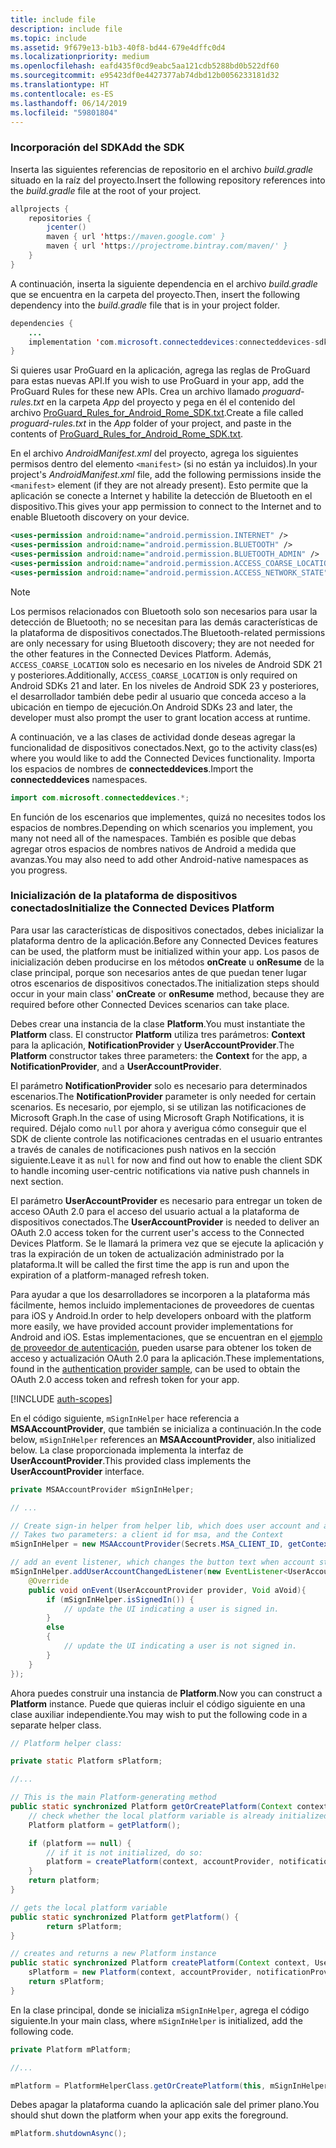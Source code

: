 ```yaml
---
title: include file
description: include file
ms.topic: include
ms.assetid: 9f679e13-b1b3-40f8-bd44-679e4dffc0d4
ms.localizationpriority: medium
ms.openlocfilehash: eafd435f0cd9eabc5aa121cdb5288bd0b522df60
ms.sourcegitcommit: e95423df0e4427377ab74dbd12b0056233181d32
ms.translationtype: HT
ms.contentlocale: es-ES
ms.lasthandoff: 06/14/2019
ms.locfileid: "59801804"
---
```

### <a name="add-the-sdk"></a><span data-ttu-id="1f522-103">Incorporación del SDK</span><span class="sxs-lookup"><span data-stu-id="1f522-103">Add the SDK</span></span>

<span data-ttu-id="1f522-104">Inserta las siguientes referencias de repositorio en el archivo *build.gradle* situado en la raíz del proyecto.</span><span class="sxs-lookup"><span data-stu-id="1f522-104">Insert the following repository references into the *build.gradle* file at the root of your project.</span></span>

```java
allprojects {
    repositories {
        jcenter()
        maven { url 'https://maven.google.com' }
        maven { url 'https://projectrome.bintray.com/maven/' }
    }
}
```
<span data-ttu-id="1f522-105">A continuación, inserta la siguiente dependencia en el archivo _build.gradle_ que se encuentra en la carpeta del proyecto.</span><span class="sxs-lookup"><span data-stu-id="1f522-105">Then, insert the following dependency into the _build.gradle_ file that is in your project folder.</span></span>

```java
dependencies { 
    ...
    implementation 'com.microsoft.connecteddevices:connecteddevices-sdk:0.11.0'
}
```

<span data-ttu-id="1f522-106">Si quieres usar ProGuard en la aplicación, agrega las reglas de ProGuard para estas nuevas API.</span><span class="sxs-lookup"><span data-stu-id="1f522-106">If you wish to use ProGuard in your app, add the ProGuard Rules for these new APIs.</span></span> <span data-ttu-id="1f522-107">Crea un archivo llamado *proguard-rules.txt* en la carpeta *App* del proyecto y pega en él el contenido del archivo [ProGuard_Rules_for_Android_Rome_SDK.txt](https://github.com/Microsoft/project-rome/blob/master/Android/ProGuard_Rules_for_Android_Rome_SDK.txt).</span><span class="sxs-lookup"><span data-stu-id="1f522-107">Create a file called *proguard-rules.txt* in the *App* folder of your project, and paste in the contents of [ProGuard_Rules_for_Android_Rome_SDK.txt](https://github.com/Microsoft/project-rome/blob/master/Android/ProGuard_Rules_for_Android_Rome_SDK.txt).</span></span>

<span data-ttu-id="1f522-108">En el archivo *AndroidManifest.xml* del proyecto, agrega los siguientes permisos dentro del elemento `<manifest>` (si no están ya incluidos).</span><span class="sxs-lookup"><span data-stu-id="1f522-108">In your project's *AndroidManifest.xml* file, add the following permissions inside the `<manifest>` element (if they are not already present).</span></span> <span data-ttu-id="1f522-109">Esto permite que la aplicación se conecte a Internet y habilite la detección de Bluetooth en el dispositivo.</span><span class="sxs-lookup"><span data-stu-id="1f522-109">This gives your app permission to connect to the Internet and to enable Bluetooth discovery on your device.</span></span>

```xml
<uses-permission android:name="android.permission.INTERNET" />
<uses-permission android:name="android.permission.BLUETOOTH" />
<uses-permission android:name="android.permission.BLUETOOTH_ADMIN" />
<uses-permission android:name="android.permission.ACCESS_COARSE_LOCATION" />
<uses-permission android:name="android.permission.ACCESS_NETWORK_STATE" />
```

> [!NOTE]
> <span data-ttu-id="1f522-110">Los permisos relacionados con Bluetooth solo son necesarios para usar la detección de Bluetooth; no se necesitan para las demás características de la plataforma de dispositivos conectados.</span><span class="sxs-lookup"><span data-stu-id="1f522-110">The Bluetooth-related permissions are only necessary for using Bluetooth discovery; they are not needed for the other features in the Connected Devices Platform.</span></span> <span data-ttu-id="1f522-111">Además, `ACCESS_COARSE_LOCATION` solo es necesario en los niveles de Android SDK 21 y posteriores.</span><span class="sxs-lookup"><span data-stu-id="1f522-111">Additionally, `ACCESS_COARSE_LOCATION` is only required on Android SDKs 21 and later.</span></span> <span data-ttu-id="1f522-112">En los niveles de Android SDK 23 y posteriores, el desarrollador también debe pedir al usuario que conceda acceso a la ubicación en tiempo de ejecución.</span><span class="sxs-lookup"><span data-stu-id="1f522-112">On Android SDKs 23 and later, the developer must also prompt the user to grant location access at runtime.</span></span>

<span data-ttu-id="1f522-113">A continuación, ve a las clases de actividad donde deseas agregar la funcionalidad de dispositivos conectados.</span><span class="sxs-lookup"><span data-stu-id="1f522-113">Next, go to the activity class(es) where you would like to add the Connected Devices functionality.</span></span> <span data-ttu-id="1f522-114">Importa los espacios de nombres de **connecteddevices**.</span><span class="sxs-lookup"><span data-stu-id="1f522-114">Import the **connecteddevices** namespaces.</span></span>

```java
import com.microsoft.connecteddevices.*;
```

<span data-ttu-id="1f522-115">En función de los escenarios que implementes, quizá no necesites todos los espacios de nombres.</span><span class="sxs-lookup"><span data-stu-id="1f522-115">Depending on which scenarios you implement, you many not need all of the namespaces.</span></span> <span data-ttu-id="1f522-116">También es posible que debas agregar otros espacios de nombres nativos de Android a medida que avanzas.</span><span class="sxs-lookup"><span data-stu-id="1f522-116">You may also need to add other Android-native namespaces as you progress.</span></span>

### <a name="initialize-the-connected-devices-platform"></a><span data-ttu-id="1f522-117">Inicialización de la plataforma de dispositivos conectados</span><span class="sxs-lookup"><span data-stu-id="1f522-117">Initialize the Connected Devices Platform</span></span>

<span data-ttu-id="1f522-118">Para usar las características de dispositivos conectados, debes inicializar la plataforma dentro de la aplicación.</span><span class="sxs-lookup"><span data-stu-id="1f522-118">Before any Connected Devices features can be used, the platform must be initialized within your app.</span></span> <span data-ttu-id="1f522-119">Los pasos de inicialización deben producirse en los métodos **onCreate** u **onResume** de la clase principal, porque son necesarios antes de que puedan tener lugar otros escenarios de dispositivos conectados.</span><span class="sxs-lookup"><span data-stu-id="1f522-119">The initialization steps should occur in your main class' **onCreate** or **onResume** method, because they are required before other Connected Devices scenarios can take place.</span></span> 

<span data-ttu-id="1f522-120">Debes crear una instancia de la clase **Platform**.</span><span class="sxs-lookup"><span data-stu-id="1f522-120">You must instantiate the **Platform** class.</span></span> <span data-ttu-id="1f522-121">El constructor **Platform** utiliza tres parámetros: **Context** para la aplicación, **NotificationProvider** y **UserAccountProvider**.</span><span class="sxs-lookup"><span data-stu-id="1f522-121">The **Platform** constructor takes three parameters: the **Context** for the app, a **NotificationProvider**, and a **UserAccountProvider**.</span></span>

<span data-ttu-id="1f522-122">El parámetro **NotificationProvider** solo es necesario para determinados escenarios.</span><span class="sxs-lookup"><span data-stu-id="1f522-122">The **NotificationProvider** parameter is only needed for certain scenarios.</span></span> <span data-ttu-id="1f522-123">Es necesario, por ejemplo, si se utilizan las notificaciones de Microsoft Graph.</span><span class="sxs-lookup"><span data-stu-id="1f522-123">In the case of using Microsoft Graph Notifications, it is required.</span></span> <span data-ttu-id="1f522-124">Déjalo como `null` por ahora y averigua cómo conseguir que el SDK de cliente controle las notificaciones centradas en el usuario entrantes a través de canales de notificaciones push nativos en la sección siguiente.</span><span class="sxs-lookup"><span data-stu-id="1f522-124">Leave it as `null` for now and find out how to enable the client SDK to handle incoming user-centric notifications via native push channels in next section.</span></span>

<span data-ttu-id="1f522-125">El parámetro **UserAccountProvider** es necesario para entregar un token de acceso OAuth 2.0 para el acceso del usuario actual a la plataforma de dispositivos conectados.</span><span class="sxs-lookup"><span data-stu-id="1f522-125">The **UserAccountProvider** is needed to deliver an OAuth 2.0 access token for the current user's access to the Connected Devices Platform.</span></span> <span data-ttu-id="1f522-126">Se le llamará la primera vez que se ejecute la aplicación y tras la expiración de un token de actualización administrado por la plataforma.</span><span class="sxs-lookup"><span data-stu-id="1f522-126">It will be called the first time the app is run and upon the expiration of a platform-managed refresh token.</span></span> 

<span data-ttu-id="1f522-127">Para ayudar a que los desarrolladores se incorporen a la plataforma más fácilmente, hemos incluido implementaciones de proveedores de cuentas para iOS y Android.</span><span class="sxs-lookup"><span data-stu-id="1f522-127">In order to help developers onboard with the platform more easily, we have provided account provider implementations for Android and iOS.</span></span> <span data-ttu-id="1f522-128">Estas implementaciones, que se encuentran en el [ejemplo de proveedor de autenticación](https://github.com/Microsoft/project-rome/tree/master/Android/samples/account-provider-sample), pueden usarse para obtener los token de acceso y actualización OAuth 2.0 para la aplicación.</span><span class="sxs-lookup"><span data-stu-id="1f522-128">These implementations, found in the [authentication provider sample](https://github.com/Microsoft/project-rome/tree/master/Android/samples/account-provider-sample), can be used to obtain the OAuth 2.0 access token and refresh token for your app.</span></span>

[!INCLUDE [auth-scopes](../auth-scopes.md)]

<span data-ttu-id="1f522-129">En el código siguiente, `mSignInHelper` hace referencia a **MSAAccountProvider**, que también se inicializa a continuación.</span><span class="sxs-lookup"><span data-stu-id="1f522-129">In the code below, `mSignInHelper` references an **MSAAccountProvider**, also initialized below.</span></span> <span data-ttu-id="1f522-130">La clase proporcionada implementa la interfaz de **UserAccountProvider**.</span><span class="sxs-lookup"><span data-stu-id="1f522-130">This provided class implements the **UserAccountProvider** interface.</span></span>

```java
private MSAAccountProvider mSignInHelper;

// ...

// Create sign-in helper from helper lib, which does user account and access token management for us
// Takes two parameters: a client id for msa, and the Context
mSignInHelper = new MSAAccountProvider(Secrets.MSA_CLIENT_ID, getContext());

// add an event listener, which changes the button text when account state changes
mSignInHelper.addUserAccountChangedListener(new EventListener<UserAccountProvider, Void>() {
    @Override
    public void onEvent(UserAccountProvider provider, Void aVoid){
        if (mSignInHelper.isSignedIn()) {
            // update the UI indicating a user is signed in.
        }
        else
        {
            // update the UI indicating a user is not signed in.
        }
    }
});
```

<span data-ttu-id="1f522-131">Ahora puedes construir una instancia de **Platform**.</span><span class="sxs-lookup"><span data-stu-id="1f522-131">Now you can construct a **Platform** instance.</span></span> <span data-ttu-id="1f522-132">Puede que quieras incluir el código siguiente en una clase auxiliar independiente.</span><span class="sxs-lookup"><span data-stu-id="1f522-132">You may wish to put the following code in a separate helper class.</span></span> 

```java
// Platform helper class:

private static Platform sPlatform;

//...

// This is the main Platform-generating method
public static synchronized Platform getOrCreatePlatform(Context context, UserAccountProvider accountProvider, NotificationProvider notificationProvider) {
    // check whether the local platform variable is already initialized.
    Platform platform = getPlatform();

    if (platform == null) {
        // if it is not initialized, do so:
        platform = createPlatform(context, accountProvider, notificationProvider);
    }
    return platform;
}

// gets the local platform variable
public static synchronized Platform getPlatform() {
        return sPlatform;
}

// creates and returns a new Platform instance
public static synchronized Platform createPlatform(Context context, UserAccountProvider accountProvider, NotificationProvider notificationProvider) {
    sPlatform = new Platform(context, accountProvider, notificationProvider);
    return sPlatform;
}
```
<span data-ttu-id="1f522-133">En la clase principal, donde se inicializa `mSignInHelper`, agrega el código siguiente.</span><span class="sxs-lookup"><span data-stu-id="1f522-133">In your main class, where `mSignInHelper` is initialized, add the following code.</span></span>

```java
private Platform mPlatform;

//...

mPlatform = PlatformHelperClass.getOrCreatePlatform(this, mSignInHelper, null);
```

<span data-ttu-id="1f522-134">Debes apagar la plataforma cuando la aplicación sale del primer plano.</span><span class="sxs-lookup"><span data-stu-id="1f522-134">You should shut down the platform when your app exits the foreground.</span></span>

```Java
mPlatform.shutdownAsync();
```
